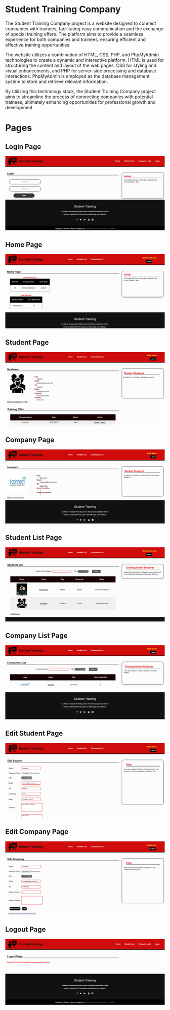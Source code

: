 # Student Training Company
The Student Training Company project is a website designed to connect companies with trainees, facilitating easy communication and the exchange of special training offers. The platform aims to provide a seamless experience for both companies and trainees, ensuring efficient and effective training opportunities.

The website utilizes a combination of HTML, CSS, PHP, and PhpMyAdmin technologies to create a dynamic and interactive platform. HTML is used for structuring the content and layout of the web pages, CSS for styling and visual enhancements, and PHP for server-side processing and database interactions. PhpMyAdmin is employed as the database management system to store and retrieve relevant information.

By utilizing this technology stack, the Student Training Company project aims to streamline the process of connecting companies with potential trainees, ultimately enhancing opportunities for professional growth and development.

# Pages

## Login Page
![](https://github.com/mohAnan-CS/Student-Training-WEB/blob/master/images/ui/login-page.png)

## Home Page
![](https://github.com/mohAnan-CS/Student-Training-WEB/blob/master/images/ui/home-page.png)

## Student Page
![](https://github.com/mohAnan-CS/Student-Training-WEB/blob/master/images/ui/student-page.png)

## Company Page
![](https://github.com/mohAnan-CS/Student-Training-WEB/blob/master/images/ui/company-page.png)

## Student List Page
![](https://github.com/mohAnan-CS/Student-Training-WEB/blob/master/images/ui/student-list-page.png)

## Company List Page
![](https://github.com/mohAnan-CS/Student-Training-WEB/blob/master/images/ui/company-list-page.png)

## Edit Student Page
![](https://github.com/mohAnan-CS/Student-Training-WEB/blob/master/images/ui/edit-student-page.png)

## Edit Company Page
![](https://github.com/mohAnan-CS/Student-Training-WEB/blob/master/images/ui/edit-company-page.png)

## Logout Page
![](https://github.com/mohAnan-CS/Student-Training-WEB/blob/master/images/ui/logout-page.png)

